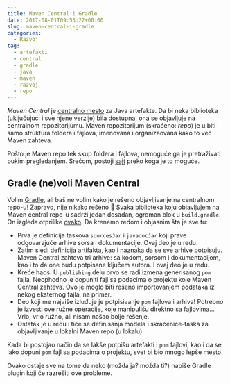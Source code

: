 ```yaml
---
title: Maven Central i Gradle
date: 2017-08-01T09:53:22+00:00
slug: maven-central-i-gradle
categories:
  - Razvoj
tag:
  - artefakti
  - central
  - gradle
  - java
  - maven
  - razvoj
  - repo
---
```


_Maven Central_ je [centralno mesto](http://central.maven.org/maven2/) za Java artefakte. Da bi neka biblioteka (uključujući i sve njene verzije) bila dostupna, ona se objavljuje na centralnom repozitorijumu. Maven repozitorijum (skraćeno: _repo_) je u biti samo struktura foldera i fajlova, imenovana i organizaovana kako to već Maven zahteva.

<!--more-->

Pošto je Maven repo tek skup foldera i fajlova, nemoguće ga je pretraživati pukim pregledanjem. Srećom, postoji [sajt](https://mvnrepository.com/) preko koga je to moguće.

## Gradle (ne)voli Maven Central

Volim [Gradle](https://gradle.org/), ali baš ne volim kako je rešeno objavljivanje na centralnom repo-u! Zapravo, nije nikako rešeno 🙁 Svaka biblioteka koju objavljujem na Maven central repo-u sadrži jedan dosadan, ogroman blok u `build.gradle`. On izgleda otprilike [ovako](https://github.com/igr/nomen-est-omen/blob/master/build.gradle#L21). Da krenemo redom i objasnim šta je sve tu:

  * Prva je definicija taskova `sourcesJar` i `javadocJar` koji prave odgovarajuće arhive sorsa i dokumentacije. Ovaj deo je u redu.
  * Zatim sledi definicija artifakta, kao i naznaka da se sve arhive potpisuju. Maven Central zahteva tri arhive: sa kodom, sorsom i dokumentacijom, kao i to da one budu potpisane ključem autora. I ovaj deo je u redu.
  * Kreće haos. U `publishing` delu prvo se radi izmena generisanog `pom` fajla. Neophodno je dopuniti fajl sa podacima o projektu koje Maven Central zahteva. Ovo je moglo biti rešeno importovanjem podataka iz nekog eksternog fajla, na primer.
  * Deo koji me najviše izluđuje je potpisivanje `pom` fajlova i arhiva! Potrebno je izvesti ove ružne operacije, koje manipulišu direktno sa fajlovima... Vrlo, vrlo ružno, ali nisam našao bolje rešenje.
  * Ostatak je u redu i tiče se definisanja modela i skraćenice-taska za objavljivanje u lokalni Maven repo (u lokalu).

Kada bi postojao način da se lakše potpišu artefakti i `pom` fajlovi, kao i da se lako dopuni `pom` fajl sa podacima o projektu, svet bi bio mnogo lepše mesto.

Ovako ostaje sve na tome da neko (možda ja? možda ti?) napiše Gradle plugin koji će razrešiti ove probleme.
